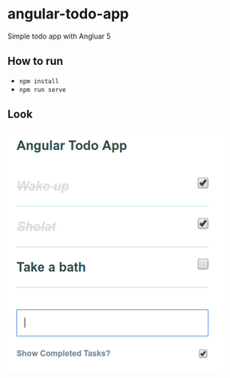 # angular-todo-app
Simple todo app with Angluar 5

## How to run
- `npm install`
- `npm run serve`

## Look
![alt tag](https://raw.githubusercontent.com/alfrizp/angular-todo-app/master/__screenshot__/Screenshot%20from%202018-02-16%2021-21-40.png)